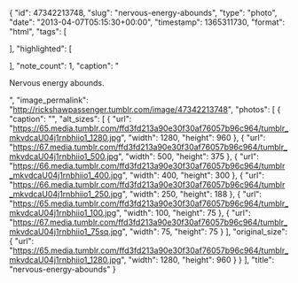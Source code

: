 {
  "id": 47342213748,
  "slug": "nervous-energy-abounds",
  "type": "photo",
  "date": "2013-04-07T05:15:30+00:00",
  "timestamp": 1365311730,
  "format": "html",
  "tags": [

  ],
  "highlighted": [

  ],
  "note_count": 1,
  "caption": "<p>Nervous energy abounds.</p>",
  "image_permalink": "http://rickshawpassenger.tumblr.com/image/47342213748",
  "photos": [
    {
      "caption": "",
      "alt_sizes": [
        {
          "url": "https://65.media.tumblr.com/ffd3fd213a90e30f30af76057b96c964/tumblr_mkvdcaU04j1rnbhiio1_1280.jpg",
          "width": 1280,
          "height": 960
        },
        {
          "url": "https://67.media.tumblr.com/ffd3fd213a90e30f30af76057b96c964/tumblr_mkvdcaU04j1rnbhiio1_500.jpg",
          "width": 500,
          "height": 375
        },
        {
          "url": "https://66.media.tumblr.com/ffd3fd213a90e30f30af76057b96c964/tumblr_mkvdcaU04j1rnbhiio1_400.jpg",
          "width": 400,
          "height": 300
        },
        {
          "url": "https://66.media.tumblr.com/ffd3fd213a90e30f30af76057b96c964/tumblr_mkvdcaU04j1rnbhiio1_250.jpg",
          "width": 250,
          "height": 188
        },
        {
          "url": "https://65.media.tumblr.com/ffd3fd213a90e30f30af76057b96c964/tumblr_mkvdcaU04j1rnbhiio1_100.jpg",
          "width": 100,
          "height": 75
        },
        {
          "url": "https://67.media.tumblr.com/ffd3fd213a90e30f30af76057b96c964/tumblr_mkvdcaU04j1rnbhiio1_75sq.jpg",
          "width": 75,
          "height": 75
        }
      ],
      "original_size": {
        "url": "https://65.media.tumblr.com/ffd3fd213a90e30f30af76057b96c964/tumblr_mkvdcaU04j1rnbhiio1_1280.jpg",
        "width": 1280,
        "height": 960
      }
    }
  ],
  "title": "nervous-energy-abounds"
}

